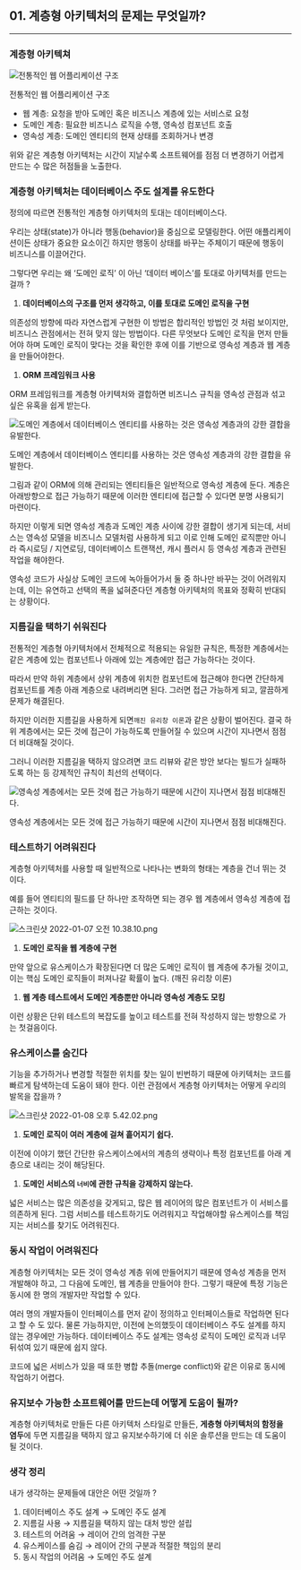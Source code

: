 ## 01. 계층형 아키텍처의 문제는 무엇일까?

---

### 계층형 아키텍쳐

![전통적인 웹 어플리케이션 구조](https://s3-us-west-2.amazonaws.com/secure.notion-static.com/fafa7788-abbb-4980-870d-4e6a3118ffa4/스크린샷_2022-01-06_오전_10.51.03.png)

전통적인 웹 어플리케이션 구조

- 웹 계층: 요청을 받아 도메인 혹은 비즈니스 계층에 있는 서비스로 요청
- 도메인 계층: 필요한 비즈니스 로직을 수행, 영속성 컴포넌트 호출
- 영속성 계층: 도메인 엔티티의 현재 상태를 조회하거나 변경

위와 같은 계층형 아키텍처는 시간이 지날수록 소프트웨어를 점점 더 변경하기 어렵게 만드는 수 많은 허점들을 노출한다.

### 계층형 아키텍처는 데이터베이스 주도 설계를 유도한다

정의에 따르면 전통적인 계층형 아키텍처의 토대는 데이터베이스다.

우리는 상태(state)가 아니라 행동(behavior)을 중심으로 모델링한다. 어떤 애플리케이션이든 상태가 중요한 요소이긴 하지만 행동이 상태를 바꾸는 주체이기 때문에 행동이 비즈니스를 이끌어간다.

그렇다면 우리는 왜 ‘도메인 로직’ 이 아닌 ‘데이터 베이스’를 토대로 아키텍처를 만드는걸까 ?

1. **데이터베이스의 구조를 먼저 생각하고, 이를 토대로 도메인 로직을 구현**

의존성의 방향에 따라 자연스럽게 구현한 이 방법은 합리적인 방법인 것 처럼 보이지만, 비즈니스 관점에서는 전혀 맞지 않는 방법이다. 다른 무엇보다 도메인 로직을 먼저 만들어야 하며 도메인 로직이 맞다는 것을 확인한 후에 이를 기반으로 영속성 계층과 웹 계층을 만들어야한다.

1. **ORM 프레임워크 사용**

ORM 프레임워크를 계층형 아키텍처와 결합하면 비즈니스 규칙을 영속성 관점과 섞고 싶은 유혹을 쉽게 받는다.

![도메인 계층에서 데이터베이스 엔티티를 사용하는 것은 영속성 계층과의 강한 결합을 유발한다.](https://s3-us-west-2.amazonaws.com/secure.notion-static.com/fc0a8e88-6506-4a54-aa9e-e9d1ea7b2e74/스크린샷_2022-01-07_오전_10.30.52.png)

도메인 계층에서 데이터베이스 엔티티를 사용하는 것은 영속성 계층과의 강한 결합을 유발한다.

그림과 같이 ORM에 의해 관리되는 엔티티들은 일반적으로 영속성 계층에 둔다. 계층은 아래방향으로 접근 가능하기 때문에 이러한 엔티티에 접근할 수 있다면 분명 사용되기 마련이다.

하지만 이렇게 되면 영속성 계층과 도메인 계층 사이에 강한 결합이 생기게 되는데, 서비스는 영속성 모델을 비즈니스 모델처럼 사용하게 되고 이로 인해 도메인 로직뿐만 아니라 즉시로딩 / 지연로딩, 데이터베이스 트랜잭션, 캐시 플러시 등 영속성 계층과 관련된 작업을 해야한다.

영속성 코드가 사실상 도메인 코드에 녹아들어가서 둘 중 하나만 바꾸는 것이 어려워지는데, 이는 유연하고 선택의 폭을 넓혀준다던 계층형 아키텍처의 목표와 정확히 반대되는 상황이다.

### 지름길을 택하기 쉬워진다

전통적인 계층형 아키텍처에서 전체적으로 적용되는 유일한 규칙은, 특정한 계층에서는 같은 계층에 있는 컴포넌트나 아래에 있는 계층에만 접근 가능하다는 것이다.

따라서 만약 하위 계층에서 상위 계층에 위치한 컴포넌트에 접근해야 한다면 간단하게 컴포넌트를 계층 아래 계층으로 내려버리면 된다. 그러면 접근 가능하게 되고, 깔끔하게 문제가 해결된다.

하지만 이러한 지름길을 사용하게 되면`깨진 유리창 이론`과 같은 상황이 벌어진다. 결국 하위 계층에서는 모든 것에 접근이 가능하도록 만들어질 수 있으며 시간이 지나면서 점점 더 비대해질 것이다.

그러니 이러한 지름길을 택하지 않으려면 코드 리뷰와 같은 방안 보다는 빌드가 실패하도록 하는 등 강제적인 규칙이 최선의 선택이다.

![영속성 계층에서는 모든 것에 접근 가능하기 때문에 시간이 지나면서 점점 비대해진다.](https://s3-us-west-2.amazonaws.com/secure.notion-static.com/4747ed63-abcd-45de-9886-caa97ea4168f/스크린샷_2022-01-07_오전_10.29.10.png)

영속성 계층에서는 모든 것에 접근 가능하기 때문에 시간이 지나면서 점점 비대해진다.

### 테스트하기 어려워진다

계층형 아키텍처를 사용할 때 일반적으로 나타나는 변화의 형태는 계층을 건너 뛰는 것이다.

예를 들어 엔티티의 필드를 단 하나만 조작하면 되는 경우 웹 계층에서 영속성 계층에 접근하는 것이다.

![스크린샷 2022-01-07 오전 10.38.10.png](https://s3-us-west-2.amazonaws.com/secure.notion-static.com/d07eacc1-e24d-4ddb-a384-d48f358882de/스크린샷_2022-01-07_오전_10.38.10.png)

1. **도메인 로직을 웹 계층에 구현**

만약 앞으로 유스케이스가 확장된다면 더 많은 도메인 로직이 웹 계층에 추가될 것이고, 이는 핵심 도메인 로직들이 퍼져나갈 확률이 높다. (깨진 유리창 이론)

1. **웹 계층 테스트에서 도메인 계층뿐만 아니라 영속성 계층도 모킹**

이런 상황은 단위 테스트의 복잡도를 높이고 테스트를 전혀 작성하지 않는 방향으로 가는 첫걸음이다.

### 유스케이스를 숨긴다

기능을 추가하거나 변경할 적절한 위치를 찾는 일이 빈번하기 때문에 아키텍처는 코드를 빠르게 탐색하는데 도움이 돼야 한다. 이런 관점에서 계층형 아키텍처는 어떻게 우리의 발목을 잡을까 ?

![스크린샷 2022-01-08 오후 5.42.02.png](https://s3-us-west-2.amazonaws.com/secure.notion-static.com/5fc5e723-2824-4a70-bfb0-7d45ce4d7a45/스크린샷_2022-01-08_오후_5.42.02.png)

1. **도메인 로직이 여러 계층에 걸쳐 흩어지기 쉽다.**

이전에 이야기 했던 간단한 유스케이스에서의 계층의 생략이나 특정 컴포넌트를 아래 계층으로 내리는 것이 해당된다.

1. **도메인 서비스의 `너비`에 관한 규칙을 강제하지 않는다.**

넓은 서비스는 많은 의존성을 갖게되고, 많은 웹 레이어의 많은 컴포넌트가 이 서비스를 의존하게 된다. 그럼 서비스를 테스트하기도 어려워지고 작업해야할 유스케이스를 책임지는 서비스를 찾기도 어려워진다.

### 동시 작업이 어려워진다

계층형 아키텍처는 모든 것이 영속성 계층 위에 만들어지기 때문에 영속성 계층을 먼저 개발해야 하고, 그 다음에 도메인, 웹 계층을 만들어야 한다. 그렇기 때문에 특정 기능은 동시에 한 명의 개발자만 작업할 수 있다.

여러 명의 개발자들이 인터페이스를 먼저 같이 정의하고 인터페이스들로 작업하면 된다고 할 수 도 있다. 물론 가능하지만, 이전에 논의했듯이 데이터베이스 주도 설계를 하지 않는 경우에만 가능하다. 데이터베이스 주도 설계는 영속성 로직이 도메인 로직과 너무 뒤섞여 있기 때문에 쉽지 않다.

코드에 넓은 서비스가 있을 때 또한 병합 추돌(merge conflict)와 같은 이유로 동시에 작업하기 어렵다.

### 유지보수 가능한 소프트웨어를 만드는데 어떻게 도움이 될까?

계층형 아키텍처로 만들든 다른 아키텍처 스타일로 만들든, **게층형 아키텍처의 함정을 염두**에 두면 지름길을 택하지 않고 유지보수하기에 더 쉬운 솔루션을 만드는 데 도움이 될 것이다.

### 생각 정리

내가 생각하는 문제들에 대안은 어떤 것일까 ?

1. 데이터베이스 주도 설계 → 도메인 주도 설계
2. 지름길 사용 → 지름길을 택하지 않는 대처 방안 설립
3. 테스트의 어려움 → 레이어 간의 엄격한 구분
4. 유스케이스를 숨김 → 레이어 간의 구분과 적절한 책임의 분리
5. 동시 작업의 어려움 → 도메인 주도 설계